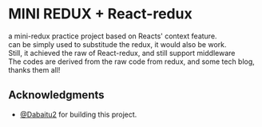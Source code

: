 # MINI REDUX + React-redux

<section>
    a mini-redux practice project based on Reacts' context feature.<br>
    can be simply used to substitude the redux, it would also be work.<br>
    Still, it achieved the raw of React-redux, and still support middleware<br>
    The codes are derived from the raw code from redux, and some tech blog, thanks them all!
</section>

## Acknowledgments
* [@Dabaitu2](https://github.com/Dabaitu2) for building this project.
